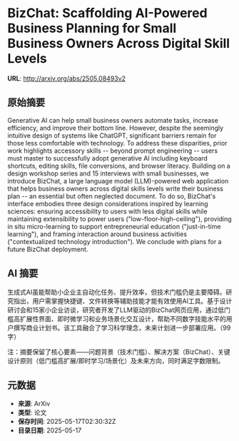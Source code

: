 # BizChat: Scaffolding AI-Powered Business Planning for Small Business Owners Across Digital Skill Levels

**URL**: http://arxiv.org/abs/2505.08493v2

## 原始摘要

Generative AI can help small business owners automate tasks, increase
efficiency, and improve their bottom line. However, despite the seemingly
intuitive design of systems like ChatGPT, significant barriers remain for those
less comfortable with technology. To address these disparities, prior work
highlights accessory skills -- beyond prompt engineering -- users must master
to successfully adopt generative AI including keyboard shortcuts, editing
skills, file conversions, and browser literacy. Building on a design workshop
series and 15 interviews with small businesses, we introduce BizChat, a large
language model (LLM)-powered web application that helps business owners across
digital skills levels write their business plan -- an essential but often
neglected document. To do so, BizChat's interface embodies three design
considerations inspired by learning sciences: ensuring accessibility to users
with less digital skills while maintaining extensibility to power users
("low-floor-high-ceiling"), providing in situ micro-learning to support
entrepreneurial education ("just-in-time learning"), and framing interaction
around business activities ("contextualized technology introduction"). We
conclude with plans for a future BizChat deployment.


## AI 摘要

生成式AI虽能帮助小企业主自动化任务、提升效率，但技术门槛仍是主要障碍。研究指出，用户需掌握快捷键、文件转换等辅助技能才能有效使用AI工具。基于设计研讨会和15家小企业访谈，研究者开发了LLM驱动的BizChat网页应用，通过低门槛高扩展性界面、即时微学习和业务场景化交互设计，帮助不同数字技能水平的用户撰写商业计划书。该工具融合了学习科学理念，未来计划进一步部署应用。（99字）  

注：摘要保留了核心要素——问题背景（技术门槛）、解决方案（BizChat）、关键设计原则（低门槛高扩展/即时学习/场景化）及未来方向，同时满足字数限制。

## 元数据

- **来源**: ArXiv
- **类型**: 论文
- **保存时间**: 2025-05-17T02:30:32Z
- **目录日期**: 2025-05-17
